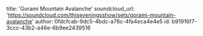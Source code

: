 title: 'Gorami Mountain Avalanche'
soundcloud_url: 'https://soundcloud.com/thiseveningsshow/sets/gorami-mountain-avalanche'
author: 0fdcfcab-9dc5-4bdc-a78c-4fa4eca4e4e5
id: b91916f7-3ccc-43b2-a46e-6b9ee2439516
